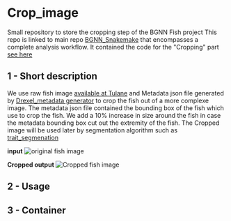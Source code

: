 # Crop_image
Small repository to store the cropping step of the BGNN Fish project 
This repo is linked to main repo [BGNN_Snakemake](https://github.com/hdr-bgnn/BGNN_Snakemake) that encompasses a complete analysis workflow. It contained the code for the "Cropping" part [see here](https://github.com/hdr-bgnn/BGNN_Snakemake/blob/main/Picture_for_Documentation/Workflow_stage_1.png)

## 1 - Short description

We use raw fish image [available at Tulane]() and Metadata json file generated by [Drexel_metadata generator](https://github.com/hdr-bgnn/drexel_metadata) to crop the fish out of a more complexe image.
The metadata json file contained the bounding box of the fish which use to crop the fish. We add a 10% increase in size around the fish in case the metadata bounding box cut out the extremity of the fish. The Cropped image will be used later by segmentation algorithm such as [trait_segmenation](https://github.com/hdr-bgnn/BGNN-trait-segmentation)

**input**
![original fish image](https://github.com/thibaulttabarin/Crop_image/blob/main/Test_data/INHS_FISH_000742.jpg)

**Cropped output**
![Cropped fish image](https://github.com/thibaulttabarin/Crop_image/blob/main/Test_data/INHS_FISH_000742.jpg)

## 2 - Usage

## 3 - Container

